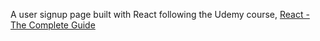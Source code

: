 A user signup page built with React following the Udemy course,
[React - The Complete Guide](https://www.udemy.com/course/react-the-complete-guide-incl-redux)
